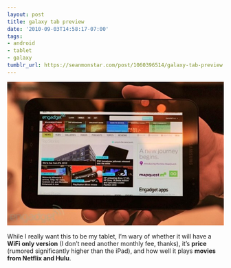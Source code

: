 ```yaml
---
layout: post
title: galaxy tab preview
date: '2010-09-03T14:58:17-07:00'
tags:
- android
- tablet
- galaxy
tumblr_url: https://seanmonstar.com/post/1060396514/galaxy-tab-preview
---
```

 ![](/tumblr_files/tumblr_l86yd5G8Aw1qzhan1o1_640.jpg)  

While I really want this to be my tablet, I’m wary of whether it will have a **WiFi only version** (I don’t need another monthly fee, thanks), it’s **price** (rumored significantly higher than the iPad), and how well it plays **movies from Netflix and Hulu**.

